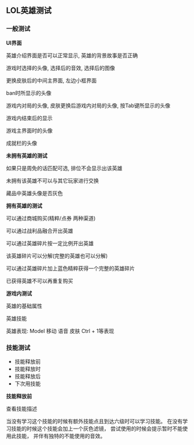 ## **LOL**英雄测试

### 一般测试

**UI界面**

英雄介绍界面是否可以正常显示, 英雄的背景故事是否正确

游戏时选择的头像, 选择后的音效, 选择后的图像

更换皮肤后的中间主界面, 左边小框界面

ban时所显示的头像

游戏内对局的头像, 皮肤更换后游戏内对局的头像, 按Tab键所显示的头像

游戏内结束后的显示

游戏主界面时的头像

成就栏的头像

**未拥有英雄的测试**

如果只是周免的话匹配可选, 排位不会显示出该英雄

未拥有该英雄不可以与其它玩家进行交换

藏品中英雄头像是否灰色

**拥有英雄的测试**

可以通过商城购买(精粹/点券 两种渠道)

可以通过战利品融合开出英雄

可以通过英雄碎片按一定比例开出英雄

该英雄碎片可以分解(完整的英雄也可以分解)

可以通过英雄碎片加上蓝色精粹获得一个完整的英雄碎片

已获得英雄不可以再重复购买

**游戏内测试**

英雄的基础属性

英雄技能

英雄表现: Model 移动 语音 皮肤 Ctrl + 1等表现



### 技能测试

- 技能释放前
- 技能释放时
- 技能释放后
- 下次用技能

**技能释放前**

查看技能描述

当没有学习这个技能的时候有额外技能点且到达六级时可以学习技能。 在没有学习技能的时候这个技能会加上一个灰色滤镜， 尝试使用的时候会提示暂时不能使用此技能， 并伴有独特的不能使用的音效。